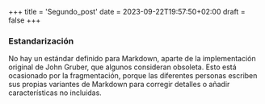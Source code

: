 +++
title = 'Segundo_post'
date = 2023-09-22T19:57:50+02:00
draft = false
+++

### Estandarización

No hay un estándar definido para Markdown, aparte de la implementación original de John Gruber,
que algunos consideran obsoleta. Esto está ocasionado por la fragmentación,
 porque las diferentes personas escriben sus propias variantes de Markdown
 para corregir detalles o añadir características no incluidas.
